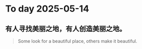 
# To day 2025-05-14


## 有人寻找美丽之地，有人创造美丽之地。
> Some look for a beautiful place, others make it beautiful.

    